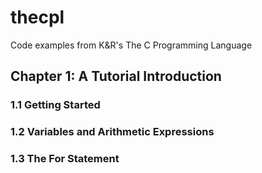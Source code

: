 # thecpl
Code examples from K&amp;R's The C Programming Language

## Chapter 1: A Tutorial Introduction
### 1.1 Getting Started
### 1.2 Variables and Arithmetic Expressions
### 1.3 The For Statement